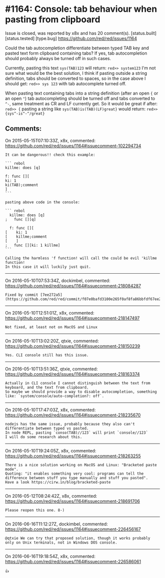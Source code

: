 
#1164: Console: tab behaviour when pasting from clipboard
================================================================================
Issue is closed, was reported by x8x and has 20 comment(s).
[status.built] [status.tested] [type.bug]
<https://github.com/red/red/issues/1164>

Could the tab autocompletion differentiate between typed TAB key and pasted text form clipboard containing tabs? If yes, tab autocompletion should probably always be turned off in such cases.

Currently, pasting this text `sys(TAB)123` will return:
`red>> system123`
I'm not sure what would be the best solution, I think if pasting outside a string definition, tabs should be converted to spaces, so in the case above I should get:
`red>> sys 123`
with tab autocomplete turned off.

When pasting text containing tabs into a string definition (after an open `{` or an open `"`) tab autocompleting should be turned off and tabs converted to `^-`, same treatment as CR and LF currently get.
So it would be great if after:
`red>> {`
pasting a string like `sys(TAB)is(TAB)(LF)great}` would return:
`red>> {sys^-is^-^/great}`



Comments:
--------------------------------------------------------------------------------

On 2015-05-15T07:10:33Z, x8x, commented:
<https://github.com/red/red/issues/1164#issuecomment-102294734>

    It can be dangerous!! check this example:
    
    ``` rebol
    killme: does [q]
    
    f: func [][
    ki: 1
    ki(TAB);comment
    ]
    ```
    
    pasting above code in the console:
    
    ``` rebol
      killme: does [q]
    ;   func [][q]
    
      f: func [][
    [    ki: 1
    [    killme;comment
    [    ]
    ;   func [][ki: 1 killme]
    ```
    
    Calling the harmless 'f function! will call the could be evil 'killme function!
    In this case it will luckily just quit.

--------------------------------------------------------------------------------

On 2016-05-10T07:53:34Z, dockimbel, commented:
<https://github.com/red/red/issues/1164#issuecomment-218084287>

    Fixed by commit [7ee272a5](https://github.com/red/red/commit/f07e0bafd3100e265f0af8fa86bbfdf67ee272a5).

--------------------------------------------------------------------------------

On 2016-05-10T12:51:01Z, x8x, commented:
<https://github.com/red/red/issues/1164#issuecomment-218147497>

    Not fixed, at least not on MacOS and Linux

--------------------------------------------------------------------------------

On 2016-05-10T13:02:20Z, qtxie, commented:
<https://github.com/red/red/issues/1164#issuecomment-218150239>

    Yes. CLI console still has this issue.

--------------------------------------------------------------------------------

On 2016-05-10T13:51:36Z, qtxie, commented:
<https://github.com/red/red/issues/1164#issuecomment-218163374>

    Actually in CLI console I cannot distinguish between the text from keyboard, and the text from clipboard.
    So maybe we should provide a way to disable autocompletion, something like: `system/console/auto-completion?: off`.

--------------------------------------------------------------------------------

On 2016-05-10T17:47:03Z, x8x, commented:
<https://github.com/red/red/issues/1164#issuecomment-218235670>

    nodejs has the same issue, probably because they also can't differentiate between typed vs pasted.
    In node REPL, pasting `conso(TAB)//123` will print `console//123`
    I will do some research about this.

--------------------------------------------------------------------------------

On 2016-05-10T19:24:05Z, x8x, commented:
<https://github.com/red/red/issues/1164#issuecomment-218263255>

    There is a nice solution working on MacOS and Linux: "Bracketed paste mode".
    Quoting: "it enables something very cool: programs can tell the difference between stuff you type manually and stuff you pasted".
    Have a look https://cirw.in/blog/bracketed-paste

--------------------------------------------------------------------------------

On 2016-05-12T08:24:42Z, x8x, commented:
<https://github.com/red/red/issues/1164#issuecomment-218691706>

    Please reopen this one. 8-)

--------------------------------------------------------------------------------

On 2016-06-16T11:12:27Z, dockimbel, commented:
<https://github.com/red/red/issues/1164#issuecomment-226456167>

    @qtxie We can try that proposed solution, though it works probably only on Unix terminals, not in Windows DOS console.

--------------------------------------------------------------------------------

On 2016-06-16T19:18:54Z, x8x, commented:
<https://github.com/red/red/issues/1164#issuecomment-226586061>

    👍 

